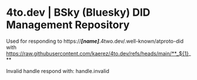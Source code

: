 # 4to.dev | BSky (Bluesky) DID Management Repository
Used for responding to https://**_[name]_**.4two.dev/.well-known/atproto-did with https://raw.githubusercontent.com/kaerez/4to.dev/refs/heads/main/**_${1}_**

Invalid handle respond with: handle.invalid
